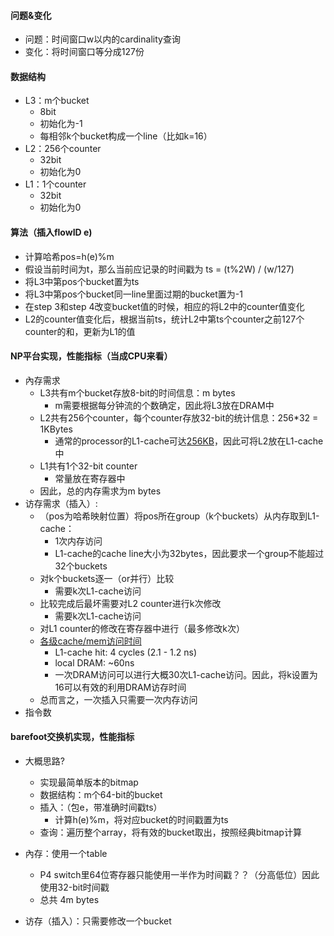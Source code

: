 #### 问题&变化

- 问题：时间窗口w以内的cardinality查询
- 变化：将时间窗口等分成127份

#### 数据结构

- L3：m个bucket
  - 8bit
  - 初始化为-1
  - 每相邻k个bucket构成一个line（比如k=16）
- L2：256个counter
  - 32bit
  - 初始化为0
- L1：1个counter
  - 32bit
  - 初始化为0

#### 算法（插入flowID e)

- 计算哈希pos=h(e)%m
- 假设当前时间为t，那么当前应记录的时间戳为 ts = (t%2W) / (w/127)
- 将L3中第pos个bucket置为ts
- 将L3中第pos个bucket同一line里面过期的bucket置为-1
- 在step 3和step 4改变bucket值的时候，相应的将L2中的counter值变化
- L2的counter值变化后，根据当前ts，统计L2中第ts个counter之前127个counter的和，更新为L1的值



#### NP平台实现，性能指标（当成CPU来看）

- 內存需求
  - L3共有m个bucket存放8-bit的时间信息：m bytes
    - m需要根据每分钟流的个数确定，因此将L3放在DRAM中
  - L2共有256个counter，每个counter存放32-bit的统计信息：256*32 = 1KBytes
    - 通常的processor的L1-cache可达[256KB](https://www.makeuseof.com/tag/what-is-cpu-cache/)，因此可将L2放在L1-cache中
  - L1共有1个32-bit counter
    - 常量放在寄存器中
  - 因此，总的内存需求为m bytes
- 访存需求（插入）:
  - （pos为哈希映射位置）将pos所在group（k个buckets）从内存取到L1-cache：
    - 1次内存访问
    - L1-cache的cache line大小为32bytes，因此要求一个group不能超过32个buckets
  - 对k个buckets逐一（or并行）比较
    - 需要k次L1-cache访问
  - 比较完成后最坏需要对L2 counter进行k次修改
    - 需要k次L1-cache访问
  - 对L1 counter的修改在寄存器中进行（最多修改k次）
  - [各级cache/mem访问时间](https://stackoverflow.com/questions/4087280/approximate-cost-to-access-various-caches-and-main-memory)
    - L1-cache hit:		4 cycles (2.1 - 1.2 ns)
    - local DRAM: 	    ~60ns
    - 一次DRAM访问可以进行大概30次L1-cache访问。因此，将k设置为16可以有效的利用DRAM访存时间
  - 总而言之，一次插入只需要一次内存访问
- 指令数



#### barefoot交换机实现，性能指标

- 大概思路?
  - 实现最简单版本的bitmap
  - 数据结构：m个64-bit的bucket
  - 插入：（包e，带准确时间戳ts）
    - 计算h(e)%m，将对应bucket的时间戳置为ts
  - 查询：遍历整个array，将有效的bucket取出，按照经典bitmap计算

- 內存：使用一个table

  - P4 switch里64位寄存器只能使用一半作为时间戳？？（分高低位）因此使用32-bit时间戳
  - 总共 4m bytes

- 访存（插入）：只需要修改一个bucket

  


